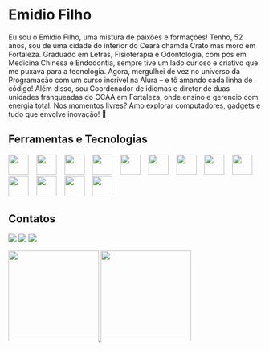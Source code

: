 # Emidio Filho

Eu sou o Emidio Filho, uma mistura de paixões e formações! Tenho, 52 anos, sou de uma cidade do interior do Ceará chamda Crato mas moro em Fortaleza. Graduado em Letras, Fisioterapia e Odontologia, com pós em Medicina Chinesa e Endodontia, sempre tive um lado curioso e criativo que me puxava para a tecnologia. Agora, mergulhei de vez no universo da Programação com um curso incrível na Alura – e tô amando cada linha de código! Além disso, sou Coordenador de idiomas e diretor de duas unidades franqueadas do CCAA em Fortaleza, onde ensino e gerencio com energia total. Nos momentos livres? Amo explorar computadores, gadgets e tudo que envolve inovação! 🚀

## Ferramentas e Tecnologias

<img loading="lazy" src="https://cdn.jsdelivr.net/gh/devicons/devicon/icons/git/git-original.svg" width="40" height="40"/> &nbsp;&nbsp; <img src="https://cdn.jsdelivr.net/gh/devicons/devicon@latest/icons/devicon/devicon-original.svg" widht="40" height="40" /> 
&nbsp;&nbsp; 
<img src="https://scontent.ffor15-1.fna.fbcdn.net/v/t39.30808-6/431733769_727321386174360_813319570376479849_n.jpg?_nc_cat=107&ccb=1-7&_nc_sid=6ee11a&_nc_eui2=AeHsrxhQ_LKC8ASyuqSXzHzpsPRq4gyzAz6w9GriDLMDPur6UjdyVgPw803Siz1_KRk&_nc_ohc=P36tN_zGXfMQ7kNvgE0JjuV&_nc_oc=Adg9K9U67zAxb7dGK0aYkVhaalo2mEWUEVFiyaxdjuL_sQxGRsyd3w_OEJDiNPfiaT4&_nc_zt=23&_nc_ht=scontent.ffor15-1.fna&_nc_gid=AJIPeGbb7uBnqFXegF6QrID&oh=00_AYAE_Mys3sHznX3No2RF7l5fRzmN2hdwmDzDGGI-Ao2ZxA&oe=679C5D67" widht="40" height="40" /> 
&nbsp;&nbsp; 
<img src="https://cdn.jsdelivr.net/gh/devicons/devicon@latest/icons/canva/canva-original.svg" widht="40" height="40" />
&nbsp;&nbsp; 
<img src="https://cdn.jsdelivr.net/gh/devicons/devicon@latest/icons/chrome/chrome-original.svg" widht="40" height="40"  />
&nbsp;&nbsp;
<img src="https://static.vecteezy.com/system/resources/previews/006/892/625/non_2x/discord-logo-icon-editorial-free-vector.jpg" widht="40" height="40" />
&nbsp;&nbsp;
<img src="https://allvectorlogo.com/img/2021/12/github-logo-vector.png" widht="60" height="40" />
&nbsp;&nbsp;
<img src="https://cdn.jsdelivr.net/gh/devicons/devicon@latest/icons/javascript/javascript-original.svg" widht="40" height="40" />
&nbsp;&nbsp;
<img src="https://cdn.jsdelivr.net/gh/devicons/devicon@latest/icons/linkedin/linkedin-original.svg" widht="40" height="40" />
&nbsp;&nbsp;
<img src="https://cdn.jsdelivr.net/gh/devicons/devicon@latest/icons/oracle/oracle-original.svg" widht="40" height="40" />
&nbsp;&nbsp;
<img src="https://cdn.jsdelivr.net/gh/devicons/devicon@latest/icons/trello/trello-original.svg" widht="40" height="40" />
&nbsp;&nbsp;
<img src="https://logos-world.net/wp-content/uploads/2024/10/Vercel-Logo.jpg" widht="60" height="40" />
&nbsp;&nbsp;
<img src="https://cdn.jsdelivr.net/gh/devicons/devicon@latest/icons/vscode/vscode-original.svg" widht="40" height="40" />

## Contatos

<div>
          
<a href="https://instagram.com/emidio.filho" target="_blank"><img loading="lazy" src="https://img.shields.io/badge/-Instagram-%23E4405F?style=for-the-badge&logo=instagram&logoColor=white" target="_blank"></a>
<a href = "mailto:emidiofilho@gmail.com"><img loading="lazy" src="https://img.shields.io/badge/Gmail-D14836?style=for-the-badge&logo=gmail&logoColor=white" target="_blank"></a>
<a href="https://www.linkedin.com/in/emidiofilho" target="_blank"><img loading="lazy" src="https://img.shields.io/badge/-LinkedIn-%230077B5?style=for-the-badge&logo=linkedin&logoColor=white" target="_blank"></a>   
</div>

<div>
<a href="https://github.com/emidio-filho">
<img loading="lazy" height="180em" src="https://github-readme-stats.vercel.app/api/top-langs/?username=emidio-filho&layout=compact&langs_count=7&theme=dracula"/>
<img loading="lazy" height="180em" src="https://github-readme-stats.vercel.app/api?username=emidio-filho&show_icons=true&theme=dracula&include_all_commits=true&count_private=true"/>
</div>


          
          
          
          


          
          

          

